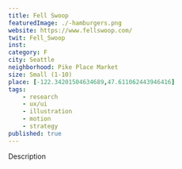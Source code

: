 ```yaml
---
title: Fell Swoop
featuredImage: ./-hamburgers.png
website: https://www.fellswoop.com/
twit: Fell_Swoop
inst: 
category: F
city: Seattle
neighborhood: Pike Place Market
size: Small (1-10)
place: [-122.34201504634689,47.611062443946416]
tags:
    - research
    - ux/ui
    - illustration
    - motion
    - strategy
published: true
---
```


Description
